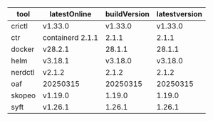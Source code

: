| tool | latestOnline | buildVersion | latestversion |
|------|--------------|--------------|---------------|
| crictl | v1.33.0 | v1.33.0 | v1.33.0 |
| ctr | containerd 2.1.1 | 2.1.1 | 2.1.1 |
| docker | v28.2.1 | 28.1.1 | 28.1.1 |
| helm | v3.18.1 | v3.18.0 | v3.18.0 |
| nerdctl | v2.1.2 | 2.1.2 | 2.1.2 |
| oaf | 20250315 | 20250315 | 20250315 |
| skopeo | v1.19.0 | 1.19.0 | 1.19.0 |
| syft | v1.26.1 | 1.26.1 | 1.26.1 |

